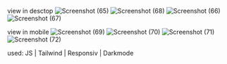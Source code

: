 view in desctop
![Screenshot (65)](https://github.com/hosseinmahdiian/coffee-shop/assets/108767623/9cadfa98-72bc-474d-8fa2-819ba339e9b9)
![Screenshot (68)](https://github.com/hosseinmahdiian/coffee-shop/assets/108767623/fd0882c6-c928-4472-8a4b-023d19ccf4b0)
![Screenshot (66)](https://github.com/hosseinmahdiian/coffee-shop/assets/108767623/7d4cc3d1-308b-4b87-ba40-62c81e1eec84)
![Screenshot (67)](https://github.com/hosseinmahdiian/coffee-shop/assets/108767623/044d9933-5ebf-45a6-801a-051403eb07ba)

view in mobile
![Screenshot (69)](https://github.com/hosseinmahdiian/coffee-shop/assets/108767623/b6d0f901-347e-4136-9e20-e526b4b7f641)
![Screenshot (70)](https://github.com/hosseinmahdiian/coffee-shop/assets/108767623/6ab27d1d-2708-4ed3-8ab3-a9015cdaa145)
![Screenshot (71)](https://github.com/hosseinmahdiian/coffee-shop/assets/108767623/72a06583-69b6-4492-9b09-aa054772f063)
![Screenshot (72)](https://github.com/hosseinmahdiian/coffee-shop/assets/108767623/02ebb087-2b9e-4c67-9944-6b633f483d24)

used: JS | Tailwind | Responsiv | Darkmode
